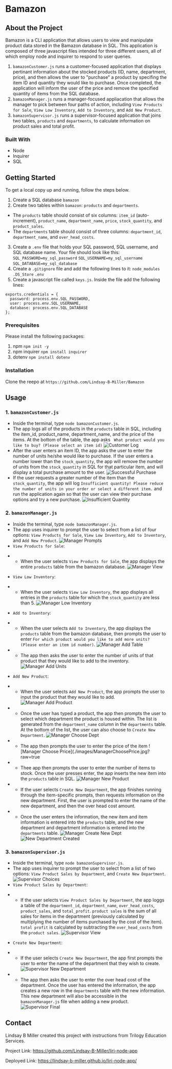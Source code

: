 # Bamazon

## About the Project
Bamazon is a CLI application that allows users to view and manipulate product data stored in the Bamazon database in SQL. This application is composed of three javascript files intended for three different users, all of which employ node and inquirer to respond to user queries. 
1. `bamazonCustomer.js` runs a customer-focused application that displays pertinant information about the stocked products (ID, name, department, price), and then allows the user to "purchase" a product by specifing the item ID and quantity they would like to purchase. Once completed, the application will inform the user of the price and remove the specified quantity of items from the SQL database. 
2. `bamazonManager.js` runs a manager-focused appliacation that allows the manager to pick between four paths of action, including `View Products for Sale`, `View Low Inventory`, `Add to Inventory`, and `Add New Product`.
3. `bamazonSupervisor.js` runs a supervisor-focused application that joins two tables, `products` and `departments`, to calculate information on product sales and total profit. 

### Built With
- Node 
- Inquirer
- SQL

## Getting Started
To get a local copy up and running, follow the steps below.

1. Create a SQL database `bamazon`
2. Create two tables within `bamazon`: `products` and `departments`.
* The `products` table should consist of six columns: `item_id` (auto-increment), `product_name`, `department_name`, `price`, `stock_quantity`, and `product_sales`. 
* The `departments` table should consist of three columns: `department_id`, `department_name`, and `over_head_costs`.
3. Create a `.env` file that holds your SQL password, SQL username, and SQL database name. Your file should look like this: 
`SQL_PASSWORD=my_sql_password`
`SQL_USERNAME=my_sql_username`
`SQL_DATABASE=my_sql_database`
4. Create a `.gitignore` file and add the following lines to it: 
`node_modules`
`.DS_Store`
`.env`
5. Create a javascript file called `keys.js`. Inside the file add the following lines: 
```
exports.credentials = {
  password: process.env.SQL_PASSWORD,
  user: process.env.SQL_USERNAME,
  database: process.env.SQL_DATABASE
};
```

### Prerequisites
Please install the following packages:
1. npm `npm init -y`
2. npm inquirer `npm install inquirer`
3. dotenv `npm install dotenv`

### Installation
Clone the reepo at `https://github.com/Lindsay-B-Miller/Bamazon`

## Usage 
### 1. `bamazonCustomer.js`
* Inside the terminal, type `node bamazonCustomer.js`.
* The app logs all of the products in the `products` table in SQL, including the item_id, product_name, department_name, and the price of the items. At the bottom of the table, the app asks ` What product would you like to buy? (Please select an item id)`
![Customer Log](./images/CustomerLog.jpg?raw=true)
* After the user enters an item ID, the app asks the user to enter the number of units he/she would like to purchase. If the user enters a number lower than the `stock_quantity`, the app will remove the number of units from the `stock_quantity` in SQL for that particular item, and will display a total purchase amount to the user.
![Successful Purchase](./images/SuccessfulPurchase.jpg?raw=true)
* If the user requests a greater number of the item than the `stock_quantity`, the app will log `Insufficient quantity! Please reduce the number of units in your order or select a different item.` and run the application again so that the user can view their purchase options and try a new purchase. 
![Insufficient Quantity](./images/InsufficientQuantity.jpg?raw=true)


### 2. `bamazonManager.js`
* Inside the terminal, type `node bamazonManager.js`.
* The app uses inquirer to prompt the user to select from a list of four options: `View Products for Sale`, `View Low Inventory`, `Add to Inventory`, and `Add New Product`.
![Manager Prompts](./images/ManagerPrompts.jpg?raw=true)
* `View Products for Sale`: 
- - When the user selects `View Products for Sale`, the app displays the entire `products` table from the bamazon database. 
![Manager View](./images/ManagerView.jpg?raw=true)
* `View Low Inventory`:
- - When the user selects `View Low Inventory`, the app displays all entries in the `products` table for which the `stock_quantity` are less than 5. 
![Manager Low Inventory](./images/ManagerLow.jpg?raw=true)
* `Add to Inventory`: 
- - When the user selects `Add to Inventory`, the app displays the `products` table from the bamazon database, then prompts the user to enter `For which product would you like to add more units? (Please enter an item id number)`.
![Manager Add Table](./images/ManagerAdd.jpg?raw=true)
- - The app then asks the user to enter the number of units of that product that they would like to add to the inventory.
![Manager Add Units](./images/ManagerAddUnits.jpg?raw=true)
* `Add New Product`:
- - When the user selects `Add New Product`, the app prompts the user to input the product that they would like to add. 
![Manager Add Product](./images/ManagerAddProduct.jpg?raw=true)
- - Once the user has typed a product, the app then prompts the user to select which department the product is housed within. The list is generated from the `department_name` column in the `departments` table. At the bottom of the list, the user can also choose to `Create New Department`.
![Manager Choose Dept](./images/ManagerChooseDept.jpg?raw=true)
- - The app then prompts the user to enter the price of the item
![Manager Choose Price](./images/ManagerChoosePrice.jpg?raw=true
- - Thee app then prompts the user to enter the number of items to stock. Once the user presses enter, the app inserts the new item into the `products` table in SQL.
![Manager New Product](./images/ManagerNewProduct.jpg?raw=true)
- - If the user selects `Create New Department`, the app finishes running through the item-specific prompts, then requests information on the new department. First, the user is prompted to enter the name of the new department, and then the over head cost amount. 
- - Once the user enters the information, the new item and item information is entered into the `products` table, and the new department and department information is entered into the `departments` table. 
![Manager Create New Dept](./images/CreateNewDept.jpg?raw=true)
![New Department Created](./images/NewDeptCreated.jpg?raw=true)

### 3. `bamazonSupervisor.js`
* Inside the terminal, type `node bamazonSupervisor.js`.
* The app uses inquirer to prompt the user to select from a list of two options: `View Product Sales by Department`, and `Create New Department`.
![Supervisor Choices](./images/SupervisorChoices.jpg?raw=true)
* `View Product Sales by Department`:
- - If the user selects `View Product Sales by Department`, the app loggs a table of the `department_id`, `department_name`, `over_head_costs`, `product_sales`, and `total_profit`. `product sales` is the sum of all sales for items in the department (previously calculated by multiplying the number of items purchased by the cost of the item). `total profit` is calculated by subtracting the `over_head_costs` from the `product sales`. 
![Supervisor View](./images/SupervisorView.jpg?raw=true)
* `Create New Department`:
- - If the user selects `Create New Department`, the app first prompts the user to enter the name of the department that they wish to create.
![Supervisor New Department](./images/SupervisorNewDept.jpg?raw=true)
- - The app then asks the user to enter the over head cost of the department. Once the user has entered the information, the app creates a new row in the `departments` table with the new information. This new department will also be accessible in the `bamazonManager.js` file when adding a new product.
![Supervisor Final](./images/SupervisorFinal.jpg?raw=true)

## Contact
Lindsay B Miller created this project with instructions from Trilogy Education Services.

Project Link: https://github.com/Lindsay-B-Miller/liri-node-app

Deployed Link: https://lindsay-b-miller.github.io/liri-node-app/

